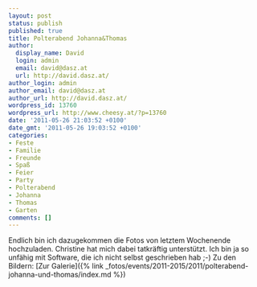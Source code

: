```yaml
---
layout: post
status: publish
published: true
title: Polterabend Johanna&Thomas
author:
  display_name: David
  login: admin
  email: david@dasz.at
  url: http://david.dasz.at/
author_login: admin
author_email: david@dasz.at
author_url: http://david.dasz.at/
wordpress_id: 13760
wordpress_url: http://www.cheesy.at/?p=13760
date: '2011-05-26 21:03:52 +0100'
date_gmt: '2011-05-26 19:03:52 +0100'
categories:
- Feste
- Familie
- Freunde
- Spaß
- Feier
- Party
- Polterabend
- Johanna
- Thomas
- Garten
comments: []
---
```

Endlich bin ich dazugekommen die Fotos von letztem Wochenende hochzuladen. Christine hat mich dabei tatkräftig unterstützt. Ich bin ja so unfähig mit Software, die ich nicht selbst geschrieben hab ;-)
Zu den Bildern:
[Zur Galerie]({% link _fotos/events/2011-2015/2011/polterabend-johanna-und-thomas/index.md %})
